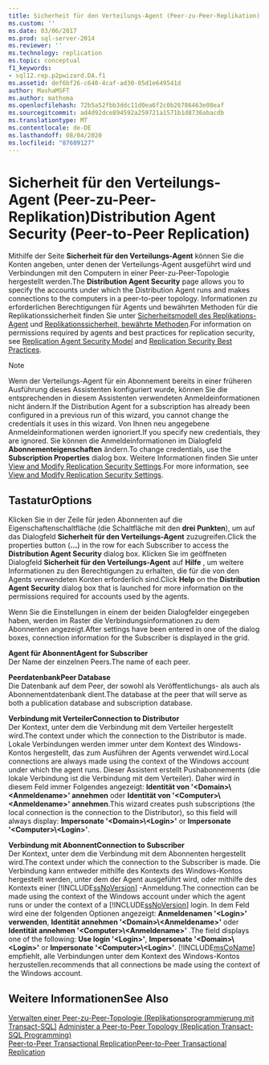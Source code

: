 ```yaml
---
title: Sicherheit für den Verteilungs-Agent (Peer-zu-Peer-Replikation) | Microsoft-Dokumentation
ms.custom: ''
ms.date: 03/06/2017
ms.prod: sql-server-2014
ms.reviewer: ''
ms.technology: replication
ms.topic: conceptual
f1_keywords:
- sql12.rep.p2pwizard.DA.f1
ms.assetid: def6bf26-c640-4caf-ad30-05d1e649541d
author: MashaMSFT
ms.author: mathoma
ms.openlocfilehash: 72b5a52fbb3ddc11d0ea6f2c0b26786463e08eaf
ms.sourcegitcommit: ad4d92dce894592a259721a1571b1d8736abacdb
ms.translationtype: MT
ms.contentlocale: de-DE
ms.lasthandoff: 08/04/2020
ms.locfileid: "87609127"
---
```

# <a name="distribution-agent-security-peer-to-peer-replication"></a><span data-ttu-id="9755f-102">Sicherheit für den Verteilungs-Agent (Peer-zu-Peer-Replikation)</span><span class="sxs-lookup"><span data-stu-id="9755f-102">Distribution Agent Security (Peer-to-Peer Replication)</span></span>
  <span data-ttu-id="9755f-103">Mithilfe der Seite **Sicherheit für den Verteilungs-Agent** können Sie die Konten angeben, unter denen der Verteilungs-Agent ausgeführt wird und Verbindungen mit den Computern in einer Peer-zu-Peer-Topologie hergestellt werden.</span><span class="sxs-lookup"><span data-stu-id="9755f-103">The **Distribution Agent Security** page allows you to specify the accounts under which the Distribution Agent runs and makes connections to the computers in a peer-to-peer topology.</span></span> <span data-ttu-id="9755f-104">Informationen zu erforderlichen Berechtigungen für Agents und bewährten Methoden für die Replikationssicherheit finden Sie unter [Sicherheitsmodell des Replikations-Agent](security/replication-agent-security-model.md) und [Replikationssicherheit, bewährte Methoden](security/replication-security-best-practices.md).</span><span class="sxs-lookup"><span data-stu-id="9755f-104">For information on permissions required by agents and best practices for replication security, see [Replication Agent Security Model](security/replication-agent-security-model.md) and [Replication Security Best Practices](security/replication-security-best-practices.md).</span></span>  
  
> [!NOTE]  
>  <span data-ttu-id="9755f-105">Wenn der Verteilungs-Agent für ein Abonnement bereits in einer früheren Ausführung dieses Assistenten konfiguriert wurde, können Sie die entsprechenden in diesem Assistenten verwendeten Anmeldeinformationen nicht ändern.</span><span class="sxs-lookup"><span data-stu-id="9755f-105">If the Distribution Agent for a subscription has already been configured in a previous run of this wizard, you cannot change the credentials it uses in this wizard.</span></span> <span data-ttu-id="9755f-106">Von Ihnen neu angegebene Anmeldeinformationen werden ignoriert.</span><span class="sxs-lookup"><span data-stu-id="9755f-106">If you specify new credentials, they are ignored.</span></span> <span data-ttu-id="9755f-107">Sie können die Anmeldeinformationen im Dialogfeld **Abonnementeigenschaften** ändern.</span><span class="sxs-lookup"><span data-stu-id="9755f-107">To change credentials, use the **Subscription Properties** dialog box.</span></span> <span data-ttu-id="9755f-108">Weitere Informationen finden Sie unter [View and Modify Replication Security Settings](security/view-and-modify-replication-security-settings.md).</span><span class="sxs-lookup"><span data-stu-id="9755f-108">For more information, see [View and Modify Replication Security Settings](security/view-and-modify-replication-security-settings.md).</span></span>  
  
## <a name="options"></a><span data-ttu-id="9755f-109">Tastatur</span><span class="sxs-lookup"><span data-stu-id="9755f-109">Options</span></span>  
 <span data-ttu-id="9755f-110">Klicken Sie in der Zeile für jeden Abonnenten auf die Eigenschaftenschaltfläche (die Schaltfläche mit den **drei Punkten**), um auf das Dialogfeld **Sicherheit für den Verteilungs-Agent** zuzugreifen.</span><span class="sxs-lookup"><span data-stu-id="9755f-110">Click the properties button (**...**) in the row for each Subscriber to access the **Distribution Agent Security** dialog box.</span></span> <span data-ttu-id="9755f-111">Klicken Sie im geöffneten Dialogfeld **Sicherheit für den Verteilungs-Agent** auf **Hilfe** , um weitere Informationen zu den Berechtigungen zu erhalten, die für die von den Agents verwendeten Konten erforderlich sind.</span><span class="sxs-lookup"><span data-stu-id="9755f-111">Click **Help** on the **Distribution Agent Security** dialog box that is launched for more information on the permissions required for accounts used by the agents.</span></span>  
  
 <span data-ttu-id="9755f-112">Wenn Sie die Einstellungen in einem der beiden Dialogfelder eingegeben haben, werden im Raster die Verbindungsinformationen zu dem Abonnenten angezeigt.</span><span class="sxs-lookup"><span data-stu-id="9755f-112">After settings have been entered in one of the dialog boxes, connection information for the Subscriber is displayed in the grid.</span></span>  
  
 <span data-ttu-id="9755f-113">**Agent für Abonnent**</span><span class="sxs-lookup"><span data-stu-id="9755f-113">**Agent for Subscriber**</span></span>  
 <span data-ttu-id="9755f-114">Der Name der einzelnen Peers.</span><span class="sxs-lookup"><span data-stu-id="9755f-114">The name of each peer.</span></span>  
  
 <span data-ttu-id="9755f-115">**Peerdatenbank**</span><span class="sxs-lookup"><span data-stu-id="9755f-115">**Peer Database**</span></span>  
 <span data-ttu-id="9755f-116">Die Datenbank auf dem Peer, der sowohl als Veröffentlichungs- als auch als Abonnementdatenbank dient.</span><span class="sxs-lookup"><span data-stu-id="9755f-116">The database at the peer that will serve as both a publication database and subscription database.</span></span>  
  
 <span data-ttu-id="9755f-117">**Verbindung mit Verteiler**</span><span class="sxs-lookup"><span data-stu-id="9755f-117">**Connection to Distributor**</span></span>  
 <span data-ttu-id="9755f-118">Der Kontext, unter dem die Verbindung mit dem Verteiler hergestellt wird.</span><span class="sxs-lookup"><span data-stu-id="9755f-118">The context under which the connection to the Distributor is made.</span></span> <span data-ttu-id="9755f-119">Lokale Verbindungen werden immer unter dem Kontext des Windows-Kontos hergestellt, das zum Ausführen der Agents verwendet wird.</span><span class="sxs-lookup"><span data-stu-id="9755f-119">Local connections are always made using the context of the Windows account under which the agent runs.</span></span> <span data-ttu-id="9755f-120">Dieser Assistent erstellt Pushabonnements (die lokale Verbindung ist die Verbindung mit dem Verteiler). Daher wird in diesem Feld immer Folgendes angezeigt: **Identität von '\<Domain>\\<Anmeldename\>' annehmen** oder **Identität von '\<Computer>\\<Anmeldename\>' annehmen**.</span><span class="sxs-lookup"><span data-stu-id="9755f-120">This wizard creates push subscriptions (the local connection is the connection to the Distributor), so this field will always display: **Impersonate '\<Domain>\\<Login\>'** or **Impersonate '\<Computer>\\<Login\>'**.</span></span>  
  
 <span data-ttu-id="9755f-121">**Verbindung mit Abonnent**</span><span class="sxs-lookup"><span data-stu-id="9755f-121">**Connection to Subscriber**</span></span>  
 <span data-ttu-id="9755f-122">Der Kontext, unter dem die Verbindung mit dem Abonnenten hergestellt wird.</span><span class="sxs-lookup"><span data-stu-id="9755f-122">The context under which the connection to the Subscriber is made.</span></span> <span data-ttu-id="9755f-123">Die Verbindung kann entweder mithilfe des Kontexts des Windows-Kontos hergestellt werden, unter dem der Agent ausgeführt wird, oder mithilfe des Kontexts einer [!INCLUDE[ssNoVersion](../../includes/ssnoversion-md.md)] -Anmeldung.</span><span class="sxs-lookup"><span data-stu-id="9755f-123">The connection can be made using the context of the Windows account under which the agent runs or under the context of a [!INCLUDE[ssNoVersion](../../includes/ssnoversion-md.md)] login.</span></span> <span data-ttu-id="9755f-124">In dem Feld wird eine der folgenden Optionen angezeigt: **Anmeldenamen '\<Login>' verwenden**, **Identität annehmen '\<Domain>\\<Anmeldename\>'** oder **Identität annehmen '\<Computer>\\<Anmeldename\>'** .</span><span class="sxs-lookup"><span data-stu-id="9755f-124">The field displays one of the following: **Use login '\<Login>'**, **Impersonate '\<Domain>\\<Login\>'** or **Impersonate '\<Computer>\\<Login\>'**.</span></span> [!INCLUDE[msCoName](../../includes/msconame-md.md)] <span data-ttu-id="9755f-125">empfiehlt, alle Verbindungen unter dem Kontext des Windows-Kontos herzustellen.</span><span class="sxs-lookup"><span data-stu-id="9755f-125">recommends that all connections be made using the context of the Windows account.</span></span>  
  
## <a name="see-also"></a><span data-ttu-id="9755f-126">Weitere Informationen</span><span class="sxs-lookup"><span data-stu-id="9755f-126">See Also</span></span>  
 <span data-ttu-id="9755f-127">[Verwalten einer Peer-zu-Peer-Topologie &#40;Replikationsprogrammierung mit Transact-SQL&#41;](administration/administer-a-peer-to-peer-topology-replication-transact-sql-programming.md) </span><span class="sxs-lookup"><span data-stu-id="9755f-127">[Administer a Peer-to-Peer Topology &#40;Replication Transact-SQL Programming&#41;](administration/administer-a-peer-to-peer-topology-replication-transact-sql-programming.md) </span></span>  
 [<span data-ttu-id="9755f-128">Peer-to-Peer Transactional Replication</span><span class="sxs-lookup"><span data-stu-id="9755f-128">Peer-to-Peer Transactional Replication</span></span>](transactional/peer-to-peer-transactional-replication.md)  
  
  
